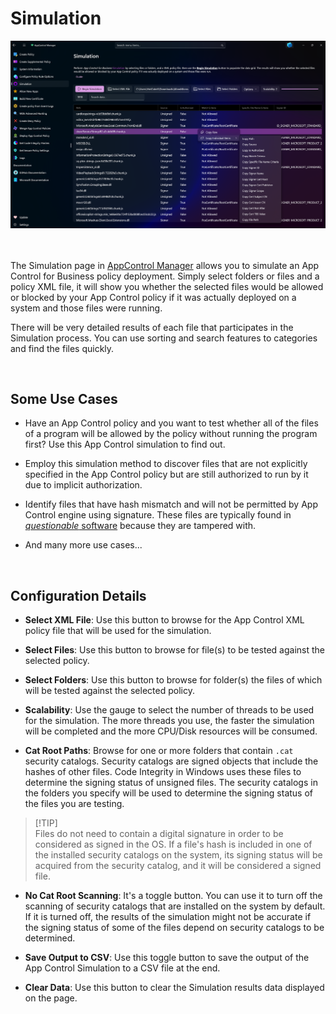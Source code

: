 # Simulation

<div align="center">

<img src="https://raw.githubusercontent.com/HotCakeX/.github/refs/heads/main/Pictures/PNG%20and%20JPG/AppControl%20Manager%20page%20screenshots/Simulation.png" alt="AppControl Manager Application's Simulation Page">

</div>

<br>

<br>

The Simulation page in [AppControl Manager](https://github.com/HotCakeX/Harden-Windows-Security/wiki/AppControl-Manager) allows you to simulate an App Control for Business policy deployment. Simply select folders or files and a policy XML file, it will show you whether the selected files would be allowed or blocked by your App Control policy if it was actually deployed on a system and those files were running.

There will be very detailed results of each file that participates in the Simulation process. You can use sorting and search features to categories and find the files quickly.

<br>

## Some Use Cases

* Have an App Control policy and you want to test whether all of the files of a program will be allowed by the policy without running the program first? Use this App Control simulation to find out.

* Employ this simulation method to discover files that are not explicitly specified in the App Control policy but are still authorized to run by it due to implicit authorization.

* Identify files that have hash mismatch and will not be permitted by App Control engine using signature. These files are typically found in [*questionable* software](https://github.com/HotCakeX/Harden-Windows-Security/wiki/WDAC-Notes#allowing-questionable-software-in-a-wdac-policy) because they are tampered with.

* And many more use cases...

<br>

## Configuration Details

* **Select XML File**: Use this button to browse for the App Control XML policy file that will be used for the simulation.

* **Select Files**: Use this button to browse for file(s) to be tested against the selected policy.

* **Select Folders**: Use this button to browse for folder(s) the files of which will be tested against the selected policy.

* **Scalability**: Use the gauge to select the number of threads to be used for the simulation. The more threads you use, the faster the simulation will be completed and the more CPU/Disk resources will be consumed.

* **Cat Root Paths**: Browse for one or more folders that contain `.cat` security catalogs. Security catalogs are signed objects that include the hashes of other files. Code Integrity in Windows uses these files to determine the signing status of unsigned files. The security catalogs in the folders you specify will be used to determine the signing status of the files you are testing.

> [!TIP]\
> Files do not need to contain a digital signature in order to be considered as signed in the OS. If a file's hash is included in one of the installed security catalogs on the system, its signing status will be acquired from the security catalog, and it will be considered a signed file.

* **No Cat Root Scanning**: It's a toggle button. You can use it to turn off the scanning of security catalogs that are installed on the system by default. If it is turned off, the results of the simulation might not be accurate if the signing status of some of the files depend on security catalogs to be determined.

* **Save Output to CSV**: Use this toggle button to save the output of the App Control Simulation to a CSV file at the end.

* **Clear Data**: Use this button to clear the Simulation results data displayed on the page.

<br>
